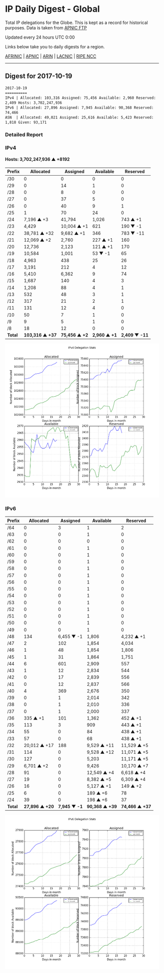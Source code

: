 # IP Daily Digest - Global

Total IP delegations for the Globe. This is kept as a record for historical purposes. Data is taken from [APNIC FTP](https://ftp.apnic.net/)

Updated every 24 hours UTC 0:00

Links below take you to daily digests for a region.

[AFRINIC](./archives/AFRINIC/) | [APNIC](./archives/APNIC/) | [ARIN](./archives/ARIN/) | [LACNIC](./archives/LACNIC/) | [RIPE NCC](./archives/RIPE_NCC/)

---

## Digest for 2017-10-19
```
2017-10-19
==========
IPv4 | Allocated: 103,316 Assigned: 75,456 Available: 2,960 Reserved: 2,409 Hosts: 3,702,247,936
IPv6 | Allocated: 27,896 Assigned: 7,945 Available: 90,368 Reserved: 74,466
ASN  | Allocated: 49,021 Assigned: 25,616 Available: 5,423 Reserved: 1,818 Given: 93,171
```

### Detailed Report

### IPv4

#### Hosts: **3,702,247,936 ▲ +8192**

| Prefix | Allocated | Assigned | Available | Reserved |
| ----- | ----- | ----- | ----- | ----- |
| /30 | 0 | 0 | 0 | 0 |
| /29 | 0 | 14 | 1 | 0 |
| /28 | 0 | 8 | 0 | 0 |
| /27 | 0 | 37 | 5 | 0 |
| /26 | 0 | 40 | 9 | 1 |
| /25 | 1 | 70 | 24 | 0 |
| /24 | 7,196 ▲ +3 | 41,794 | 1,026 | 743 ▲ +1 |
| /23 | 4,429 | 10,004 ▲ +1 | 621 | 190 ▼ -1 |
| /22 | 38,781 ▲ +32 | 9,682 ▲ +1 | 346 | 783 ▼ -11 |
| /21 | 12,069 ▲ +2 | 2,760 | 227 ▲ +1 | 160 |
| /20 | 12,736 | 2,123 | 121 ▲ +1 | 170 |
| /19 | 10,584 | 1,001 | 53 ▼ -1 | 65 |
| /18 | 4,963 | 438 | 25 | 26 |
| /17 | 3,191 | 212 | 4 | 12 |
| /16 | 5,410 | 6,362 | 9 | 74 |
| /15 | 1,687 | 140 | 4 | 3 |
| /14 | 1,208 | 88 | 4 | 1 |
| /13 | 532 | 48 | 3 | 1 |
| /12 | 317 | 21 | 2 | 1 |
| /11 | 131 | 12 | 4 | 0 |
| /10 | 50 | 7 | 1 | 0 |
| /9 | 9 | 5 | 1 | 0 |
| /8 | 18 | 12 | 0 | 0 |
| **Total** | **103,316 ▲ +37** | **75,456 ▲ +2** | **2,960 ▲ +1** | **2,409 ▼ -11** |

![ipv4-stats](ipv4-figure.png)

### IPv6

| Prefix | Allocated | Assigned | Available | Reserved |
| ----- | ----- | ----- | ----- | ----- |
| /64 | 0 | 3 | 1 | 2 |
| /63 | 0 | 0 | 1 | 0 |
| /62 | 0 | 0 | 0 | 0 |
| /61 | 0 | 0 | 1 | 0 |
| /60 | 0 | 0 | 1 | 0 |
| /59 | 0 | 0 | 1 | 0 |
| /58 | 0 | 0 | 1 | 0 |
| /57 | 0 | 0 | 1 | 0 |
| /56 | 0 | 0 | 1 | 0 |
| /55 | 0 | 0 | 1 | 0 |
| /54 | 0 | 0 | 1 | 0 |
| /53 | 0 | 0 | 1 | 0 |
| /52 | 0 | 0 | 1 | 0 |
| /51 | 0 | 0 | 1 | 0 |
| /50 | 0 | 0 | 1 | 0 |
| /49 | 0 | 0 | 1 | 0 |
| /48 | 134 | 6,455 ▼ -1 | 1,806 | 4,232 ▲ +1 |
| /47 | 2 | 102 | 1,854 | 4,034 |
| /46 | 1 | 48 | 1,854 | 1,806 |
| /45 | 1 | 31 | 1,864 | 1,751 |
| /44 | 6 | 601 | 2,909 | 557 |
| /43 | 1 | 12 | 2,834 | 544 |
| /42 | 0 | 17 | 2,839 | 556 |
| /41 | 0 | 12 | 2,837 | 566 |
| /40 | 4 | 369 | 2,676 | 350 |
| /39 | 0 | 1 | 2,014 | 342 |
| /38 | 0 | 1 | 2,010 | 336 |
| /37 | 0 | 1 | 2,000 | 337 |
| /36 | 335 ▲ +1 | 101 | 1,362 | 452 ▲ +1 |
| /35 | 113 | 3 | 909 | 443 ▲ +1 |
| /34 | 55 | 0 | 84 | 438 ▲ +1 |
| /33 | 57 | 0 | 68 | 438 ▲ +1 |
| /32 | 20,012 ▲ +17 | 188 | 9,529 ▲ +11 | 11,529 ▲ +5 |
| /31 | 114 | 0 | 9,528 ▲ +12 | 11,071 ▲ +5 |
| /30 | 127 | 0 | 5,203 | 11,171 ▲ +5 |
| /29 | 6,701 ▲ +2 | 0 | 9,426 | 10,170 ▲ +7 |
| /28 | 91 | 0 | 12,549 ▲ +4 | 6,618 ▲ +4 |
| /27 | 19 | 0 | 8,382 ▲ +5 | 6,309 ▲ +4 |
| /26 | 16 | 0 | 5,127 ▲ +1 | 149 ▲ +2 |
| /25 | 6 | 0 | 189 ▲ +6 | 78 |
| /24 | 39 | 0 | 198 ▲ +6 | 37 |
| **Total** | **27,896 ▲ +20** | **7,945 ▼ -1** | **90,368 ▲ +39** | **74,466 ▲ +37** |

![ipv6-stats](ipv6-figure.png)